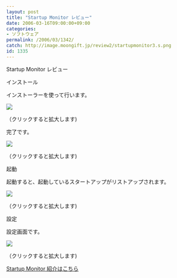 ```yaml
---
layout: post
title: "Startup Monitor レビュー"
date: 2006-03-16T09:00:00+09:00
categories:
- ソフトウェア
permalink: /2006/03/1342/
catch: http://image.moongift.jp/review2/startupmonitor3.s.png
id: 1335
---
```

Startup Monitor レビュー  
<!--more-->

インストール

  

インストーラーを使って行います。

  

[![](http://image.moongift.jp/review2/startupmonitor1.s.png)](http://image.moongift.jp/review2/startupmonitor1.png)  
  
（クリックすると拡大します)

  

完了です。

  

[![](http://image.moongift.jp/review2/startupmonitor2.s.png)](http://image.moongift.jp/review2/startupmonitor2.png)  
  
（クリックすると拡大します)

  

起動

  

起動すると、起動しているスタートアップがリストアップされます。

  

[![](http://image.moongift.jp/review2/startupmonitor3.s.png)](http://image.moongift.jp/review2/startupmonitor3.png)  
  
（クリックすると拡大します)

  

設定

  

設定画面です。

  

[![](http://image.moongift.jp/review2/startupmonitor4.s.png)](http://image.moongift.jp/review2/startupmonitor4.png)  
  
（クリックすると拡大します)

  

[Startup Monitor 紹介はこちら](http://oss.moongift.jp/intro/i-1326.html)

